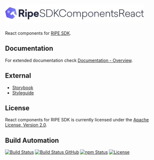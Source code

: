 <h1><a href="https://tech.platforme.com"><img src="res/logo.svg" alt="RIPE SDK Components for React.js" height="60" style="height: 60px;"></a></h1>

React components for [RIPE SDK](https://github.com/ripe-tech/ripe-sdk).

## Documentation

For extended documentation check [Documentation - Overview](doc/overview.md).

## External

* [Storybook](https://ripe-sdk-components-react.platforme.com/storybook)
* [Styleguide](https://ripe-sdk-components-react.platforme.com/styleguide)

## License

React components for RIPE SDK is currently licensed under the [Apache License, Version 2.0](http://www.apache.org/licenses/).

## Build Automation

[![Build Status](https://travis-ci.org/ripe-tech/ripe-sdk-components-react.svg?branch=master)](https://travis-ci.org/ripe-tech/ripe-sdk-components-react)
[![Build Status GitHub](https://github.com/ripe-tech/ripe-sdk-components-react/workflows/Main%20Workflow/badge.svg)](https://github.com/ripe-tech/ripe-sdk-components-react/actions)
[![npm Status](https://img.shields.io/npm/v/ripe-sdk-components-react.svg)](https://www.npmjs.com/package/ripe-sdk-components-react)
[![License](https://img.shields.io/badge/license-Apache%202.0-blue.svg)](https://www.apache.org/licenses/)
